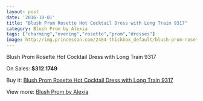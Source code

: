```yaml
---
layout: post
date: '2016-10-01'
title: "Blush Prom Rosette Hot Cocktail Dress with Long Train 9317"
category: Blush Prom by Alexia
tags: ["charming","evening","rosette","prom","dresses"]
image: http://img.princessan.com/2484-thickbox_default/blush-prom-rosette-hot-cocktail-dress-with-long-train-9317.jpg
---
```

Blush Prom Rosette Hot Cocktail Dress with Long Train 9317

On Sales: **$312.1749**
<a href="https://www.princessan.com/en/blush-prom-by-alexia/1123-blush-prom-rosette-hot-cocktail-dress-with-long-train-9317.html"><amp-img layout="responsive" width="600" height="600" src="//img.princessan.com/2484-thickbox_default/blush-prom-rosette-hot-cocktail-dress-with-long-train-9317.jpg" alt="Blush Prom Rosette Hot Cocktail Dress with Long Train 9317 0" /></a>
<a href="https://www.princessan.com/en/blush-prom-by-alexia/1123-blush-prom-rosette-hot-cocktail-dress-with-long-train-9317.html"><amp-img layout="responsive" width="600" height="600" src="//img.princessan.com/2485-thickbox_default/blush-prom-rosette-hot-cocktail-dress-with-long-train-9317.jpg" alt="Blush Prom Rosette Hot Cocktail Dress with Long Train 9317 1" /></a>
<a href="https://www.princessan.com/en/blush-prom-by-alexia/1123-blush-prom-rosette-hot-cocktail-dress-with-long-train-9317.html"><amp-img layout="responsive" width="600" height="600" src="//img.princessan.com/2486-thickbox_default/blush-prom-rosette-hot-cocktail-dress-with-long-train-9317.jpg" alt="Blush Prom Rosette Hot Cocktail Dress with Long Train 9317 2" /></a>
<a href="https://www.princessan.com/en/blush-prom-by-alexia/1123-blush-prom-rosette-hot-cocktail-dress-with-long-train-9317.html"><amp-img layout="responsive" width="600" height="600" src="//img.princessan.com/2487-thickbox_default/blush-prom-rosette-hot-cocktail-dress-with-long-train-9317.jpg" alt="Blush Prom Rosette Hot Cocktail Dress with Long Train 9317 3" /></a>

Buy it: [Blush Prom Rosette Hot Cocktail Dress with Long Train 9317](https://www.princessan.com/en/blush-prom-by-alexia/1123-blush-prom-rosette-hot-cocktail-dress-with-long-train-9317.html "Blush Prom Rosette Hot Cocktail Dress with Long Train 9317")

View more: [Blush Prom by Alexia](https://www.princessan.com/en/11-blush-prom-by-alexia "Blush Prom by Alexia")